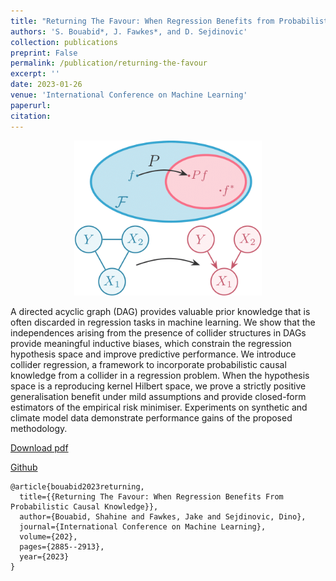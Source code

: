 ```yaml
---
title: "Returning The Favour: When Regression Benefits from Probabilistic Causal Knowledge"
authors: 'S. Bouabid*, J. Fawkes*, and D. Sejdinovic'
collection: publications
preprint: False
permalink: /publication/returning-the-favour
excerpt: ''
date: 2023-01-26
venue: 'International Conference on Machine Learning'
paperurl:
citation:
---
```


<center>
  <p align="center">
    <img src="/images/collider-regression-1.png" alt="figure" width="300"/>
  </p>
</center>


A directed acyclic graph (DAG) provides valuable prior knowledge that is often discarded in regression tasks in machine learning. We show that the independences arising from the presence of collider structures in DAGs provide meaningful inductive biases, which constrain the regression hypothesis space and improve predictive performance. We introduce collider regression, a framework to incorporate probabilistic causal knowledge from a collider in a regression problem. When the hypothesis space is a reproducing kernel Hilbert space, we prove a strictly positive generalisation benefit under mild assumptions and provide closed-form estimators of the empirical risk minimiser. Experiments on synthetic and climate model data demonstrate performance gains of the proposed methodology.


[Download pdf](https://proceedings.mlr.press/v202/bouabid23a/bouabid23a.pdf)

[Github](https://github.com/shahineb/collider-regression)

```
@article{bouabid2023returning,
  title={{Returning The Favour: When Regression Benefits From Probabilistic Causal Knowledge}},
  author={Bouabid, Shahine and Fawkes, Jake and Sejdinovic, Dino},
  journal={International Conference on Machine Learning},
  volume={202},
  pages={2885--2913},
  year={2023}
}
```

